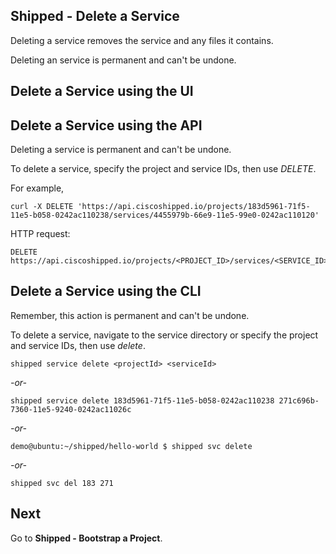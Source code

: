 ## Shipped - Delete a Service

Deleting a service removes the service and any files it contains.

Deleting an service is permanent and can't be undone.



## Delete a Service using the UI






## Delete a Service  using the API

Deleting a service is permanent and can't be undone.

To delete a service, specify the project and service IDs, then use *DELETE*.

For example,

	curl -X DELETE 'https://api.ciscoshipped.io/projects/183d5961-71f5-11e5-b058-0242ac110238/services/4455979b-66e9-11e5-99e0-0242ac110120'

HTTP request:

	DELETE https://api.ciscoshipped.io/projects/<PROJECT_ID>/services/<SERVICE_ID>



## Delete a Service  using the CLI

Remember, this action is permanent and can't be undone.

To delete a service, navigate to the service directory or specify the project and service IDs, then use *delete*.

	shipped service delete <projectId> <serviceId>

*-or-*

	shipped service delete 183d5961-71f5-11e5-b058-0242ac110238 271c696b-7360-11e5-9240-0242ac11026c

*-or-*


	demo@ubuntu:~/shipped/hello-world $ shipped svc delete


*-or-*

	shipped svc del 183 271


## Next

Go to **Shipped - Bootstrap a Project**.


